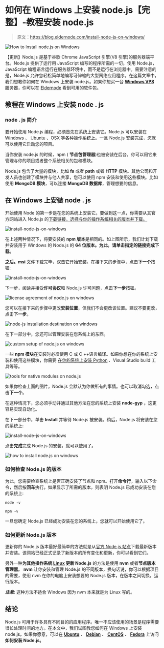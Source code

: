 # 如何在 Windows 上安装 node.js【完整】-教程安装 node.js

> 原文：<https://blog.eldernode.com/install-node-js-on-windows/>

![How to Install node.js on Windows](img/84c6aeb1b53b9da6a1c4405e141b8966.png)

【更新】Node.js 是基于谷歌 Chrome JavaScript 引擎(V8 引擎)的服务器端平台。Node.js 提供了运行用 JavaScript 编写的程序所需的一切。使用 Node.js，JavaScript 编程语言运行在服务器环境中，而不是运行在浏览器中。需要注意的是，Node.js 允许您轻松简单地编写可伸缩的大型网络应用程序。在这篇文章中，我们想教你如何在 Windows 上安装 node.js。如果你想买一台 [**Windows VPS**](https://eldernode.com/windows-vps/) 服务器，你可以在 [Eldernode](https://eldernode.com/) 看到可用的软件包。

## **教程在 Windows 上安装 node . js**

### **node . js 简介**

要开始使用 Node.js 编程，必须首先在系统上安装它。Node.js 可以安装在 [Windows](https://blog.eldernode.com/tag/windows/) 、 [Ubuntu](https://blog.eldernode.com/tag/ubuntu/) 、OSX 等各种操作系统上。一旦 Node.js 安装完成，您就可以使用它启动您的项目。

当你安装 node.js 的时候，npm ( **节点包管理器**)也被安装在后台，你可以用它来管理与你的项目或者整个系统相关的包和模块。

Node.js 包含了大量的模块，比如 **fs** 或者 **path** 或者 **HTTP** 模块。其他公司和开发人员也创建了模块并与他人共享，您可以使用 npm 安装和使用这些模块。比如使用 **MongoDB 模块**，可以连接 **MongoDB 数据库**，管理想要的信息。

## **在 Windows 上安装 node . js**

开始使用 Node 的第一步是在您的系统上安装它。要做到这一点，你需要从其官方网站进入 Node.js 的[下载链接，选择与你的操作系统相关的版本并下载。](https://nodejs.org/en/download)

![install-node-js-on-windows](img/cc6329d369286bf14b677aa317fe41a8.png)

在上述两种情况下，将要安装的 **npm 版本**是相同的。如上图所示，我们计划下载并安装用于 Windows 的 Node.js 的 **64 位版本。为此，请单击指定的链接完成下载。**

**之后。msi** 文件下载完毕，双击它开始安装。在接下来的步骤中，点击**下一个**按钮:

![install-node-js-on-windows](img/200bc57847baebc8c0600eefc1c610a3.png)

下一步，阅读并接受**许可协议**和 Node.js 许可问题，点击**下一步**按钮。

![license agreement of node.js on windows](img/79986bab924129b6bffc453e4fb2dd51.png)

您可以在接下来的步骤中更改**安装位置**，但我们不会更改该位置。建议不要更改，点击**下一步**。

![node-js installation destination on windows](img/b4c66db623b50f98fd903d0f6d10659d.png)

在下一部分中，您还可以管理安装在您系统上的东西。

![custom setup of node.js on windows](img/32b9da06e942b599314b183cf08051a2.png)

一些 **npm 模块**在安装时必须使用 C 或 C ++语言编译。如果你想在你的系统上安装和使用这些模块，你需要 [在你的系统上安装 Python](https://blog.eldernode.com/install-python-on-windows/) 、Visual Studio build 工具等等。

![tools for native modules on node.js](img/7ec39f242eeffe7d3e7f6b816d6b6ac7.png)

如果你检查上面的图片，Node.js 会默认为你做所有的事情。也可以取消勾选，点击**下一个**。

在这种情况下，您必须手动并通过其他方法在您的系统上安装 **node-gyp** ，这更容易实现自动化。

在下一部分中，单击 **Install** 并等待 Node.js 被安装。稍后，Node.js 将安装在您的系统上:

![install-node-js-on-windows](img/68e569efc1eb1b6708407c8b8ef7be71.png)

点击**完成**完成 Node.js 的安装，就可以使用了。

![how to install node.js on windows ](img/d65882214292abc99cf3647478e83fc2.png)

### **如何检查 Node.js 的版本**

为此，您需要检查系统上是否正确安装了节点和 npm。打开**命令行**，输入以下命令，然后按**回车**执行。如果显示了所需的版本，则表明 Node.js 已成功安装在您的系统上:

```
node -v
```

```
npm -v
```

一旦您确定 Node.js 已经成功安装在您的系统上，您就可以开始使用它了。

### **如何更新 Node.js 版本**

更新你的 Node.js 版本最好最简单的方法就是从[官方 Node.js 站点](https://nodejs.org/)下载最新版本并安装。该网站已经正式记录了新版本的所有变化和更新，你可以看到它们。

另外一种**为其他操作系统 [Linux](https://blog.eldernode.com/tag/linux/) 更新 Node.js** 的方法是使用 **nvm** 或者**节点版本管理器**。 **nvm** 让你安装和管理 Node.js 的不同版本，换句话说，你可以根据项目的需要，使用 nvm 在你的电脑上安装想要的 Node.js 版本，在版本之间切换，运行版本。

***注意:*** 这种方法不适合 Windows 因为 nvm 本来就是为 Linux 写的。

## 结论

Node.js 可用于许多具有不同目的的应用程序。唯一不应该使用的场景是程序需要很长处理时间的地方。在本文中，我们试图教您如何在 Windows 上安装 node.js。如果你愿意，可以在 [**Ubuntu**](https://blog.eldernode.com/install-and-config-node-js-on-ubuntu-20-04/) 、 [**Debian**](https://blog.eldernode.com/install-node-js-on-debian-10/) 、 [**CentOS**](https://blog.eldernode.com/install-node-js-centos-7/) 、 [**Fedora**](https://blog.eldernode.com/install-node-js-on-fedora/) 上访问**如何安装 Node.js。**